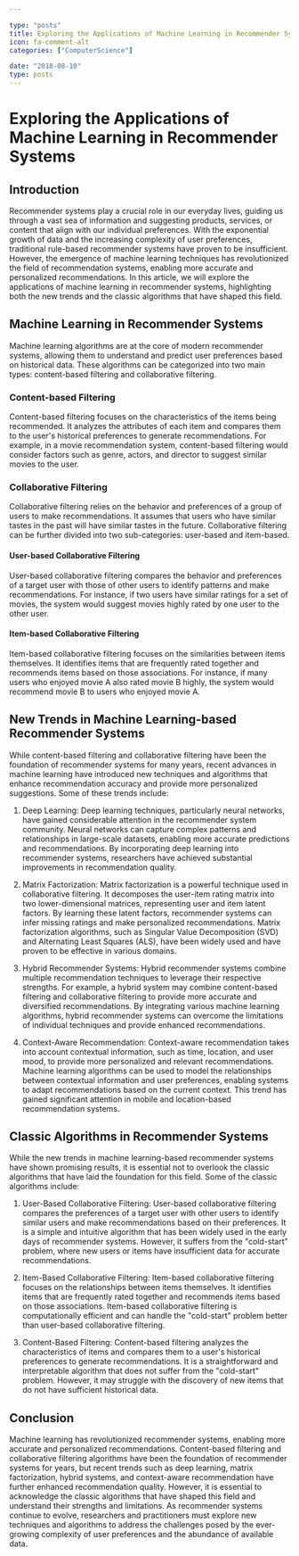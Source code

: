 ```yaml
---

type: "posts"
title: Exploring the Applications of Machine Learning in Recommender Systems
icon: fa-comment-alt
categories: ["ComputerScience"]

date: "2018-08-10"
type: posts
---
```





# Exploring the Applications of Machine Learning in Recommender Systems

## Introduction

Recommender systems play a crucial role in our everyday lives, guiding us through a vast sea of information and suggesting products, services, or content that align with our individual preferences. With the exponential growth of data and the increasing complexity of user preferences, traditional rule-based recommender systems have proven to be insufficient. However, the emergence of machine learning techniques has revolutionized the field of recommendation systems, enabling more accurate and personalized recommendations. In this article, we will explore the applications of machine learning in recommender systems, highlighting both the new trends and the classic algorithms that have shaped this field.

## Machine Learning in Recommender Systems

Machine learning algorithms are at the core of modern recommender systems, allowing them to understand and predict user preferences based on historical data. These algorithms can be categorized into two main types: content-based filtering and collaborative filtering.

### Content-based Filtering

Content-based filtering focuses on the characteristics of the items being recommended. It analyzes the attributes of each item and compares them to the user's historical preferences to generate recommendations. For example, in a movie recommendation system, content-based filtering would consider factors such as genre, actors, and director to suggest similar movies to the user.

### Collaborative Filtering

Collaborative filtering relies on the behavior and preferences of a group of users to make recommendations. It assumes that users who have similar tastes in the past will have similar tastes in the future. Collaborative filtering can be further divided into two sub-categories: user-based and item-based.

#### User-based Collaborative Filtering

User-based collaborative filtering compares the behavior and preferences of a target user with those of other users to identify patterns and make recommendations. For instance, if two users have similar ratings for a set of movies, the system would suggest movies highly rated by one user to the other user.

#### Item-based Collaborative Filtering

Item-based collaborative filtering focuses on the similarities between items themselves. It identifies items that are frequently rated together and recommends items based on those associations. For instance, if many users who enjoyed movie A also rated movie B highly, the system would recommend movie B to users who enjoyed movie A.

## New Trends in Machine Learning-based Recommender Systems

While content-based filtering and collaborative filtering have been the foundation of recommender systems for many years, recent advances in machine learning have introduced new techniques and algorithms that enhance recommendation accuracy and provide more personalized suggestions. Some of these trends include:

1. Deep Learning: Deep learning techniques, particularly neural networks, have gained considerable attention in the recommender system community. Neural networks can capture complex patterns and relationships in large-scale datasets, enabling more accurate predictions and recommendations. By incorporating deep learning into recommender systems, researchers have achieved substantial improvements in recommendation quality.

2. Matrix Factorization: Matrix factorization is a powerful technique used in collaborative filtering. It decomposes the user-item rating matrix into two lower-dimensional matrices, representing user and item latent factors. By learning these latent factors, recommender systems can infer missing ratings and make personalized recommendations. Matrix factorization algorithms, such as Singular Value Decomposition (SVD) and Alternating Least Squares (ALS), have been widely used and have proven to be effective in various domains.

3. Hybrid Recommender Systems: Hybrid recommender systems combine multiple recommendation techniques to leverage their respective strengths. For example, a hybrid system may combine content-based filtering and collaborative filtering to provide more accurate and diversified recommendations. By integrating various machine learning algorithms, hybrid recommender systems can overcome the limitations of individual techniques and provide enhanced recommendations.

4. Context-Aware Recommendation: Context-aware recommendation takes into account contextual information, such as time, location, and user mood, to provide more personalized and relevant recommendations. Machine learning algorithms can be used to model the relationships between contextual information and user preferences, enabling systems to adapt recommendations based on the current context. This trend has gained significant attention in mobile and location-based recommendation systems.

## Classic Algorithms in Recommender Systems

While the new trends in machine learning-based recommender systems have shown promising results, it is essential not to overlook the classic algorithms that have laid the foundation for this field. Some of the classic algorithms include:

1. User-Based Collaborative Filtering: User-based collaborative filtering compares the preferences of a target user with other users to identify similar users and make recommendations based on their preferences. It is a simple and intuitive algorithm that has been widely used in the early days of recommender systems. However, it suffers from the "cold-start" problem, where new users or items have insufficient data for accurate recommendations.

2. Item-Based Collaborative Filtering: Item-based collaborative filtering focuses on the relationships between items themselves. It identifies items that are frequently rated together and recommends items based on those associations. Item-based collaborative filtering is computationally efficient and can handle the "cold-start" problem better than user-based collaborative filtering.

3. Content-Based Filtering: Content-based filtering analyzes the characteristics of items and compares them to a user's historical preferences to generate recommendations. It is a straightforward and interpretable algorithm that does not suffer from the "cold-start" problem. However, it may struggle with the discovery of new items that do not have sufficient historical data.

## Conclusion

Machine learning has revolutionized recommender systems, enabling more accurate and personalized recommendations. Content-based filtering and collaborative filtering algorithms have been the foundation of recommender systems for years, but recent trends such as deep learning, matrix factorization, hybrid systems, and context-aware recommendation have further enhanced recommendation quality. However, it is essential to acknowledge the classic algorithms that have shaped this field and understand their strengths and limitations. As recommender systems continue to evolve, researchers and practitioners must explore new techniques and algorithms to address the challenges posed by the ever-growing complexity of user preferences and the abundance of available data.
